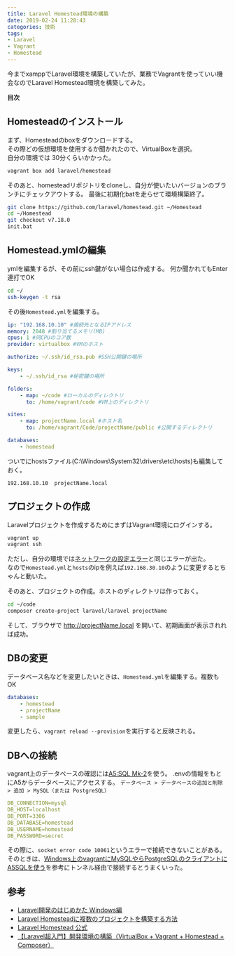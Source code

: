 ```yaml
---
title: Laravel Homestead環境の構築
date: 2019-02-24 11:28:43
categories: 技術
tags:
- Laravel
- Vagrant
- Homestead
---
```


今までxamppでLaravel環境を構築していたが、業務でVagrantを使っていい機会なのでLaravel Homestead環境を構築してみた。

**目次**
<!-- toc -->

## Homesteadのインストール
まず、Homesteadのboxをダウンロードする。  
その際どの仮想環境を使用するか聞かれたので、VirtualBoxを選択。  
自分の環境では  30分くらいかかった。
```bash
vagrant box add laravel/homestead
```

そのあと、homesteadリポジトリをcloneし、自分が使いたいバージョンのブランチにチェックアウトする。
最後に初期化batを走らせて環境構築終了。
```bash
git clone https://github.com/laravel/homestead.git ~/Homestead
cd ~/Homestead
git checkout v7.18.0
init.bat
```

## Homestead.ymlの編集
ymlを編集するが、その前にssh鍵がない場合は作成する。
何か聞かれてもEnter連打でOK
```bash
cd ~/
ssh-keygen -t rsa
```

その後`Homestead.yml`を編集する。
```yml Homestead.yml
ip: "192.168.10.10" #接続先となるIPアドレス
memory: 2048 #割り当てるメモリ(MB)
cpus: 1 #同CPUのコア数
provider: virtualbox #VMのホスト

authorize: ~/.ssh/id_rsa.pub #SSH公開鍵の場所

keys:
    - ~/.ssh/id_rsa #秘密鍵の場所

folders:
    - map: ~/code #ローカルのディレクトリ
      to: /home/vagrant/code #VM上のディレクトリ

sites:
    - map: projectName.local #ホスト名
      to: /home/vagrant/Code/projectName/public #公開するディレクトリ

databases:
    - homestead
```

ついでにhostsファイル(C:\Windows\System32\drivers\etc\hosts)も編集しておく。
```plain hosts
192.168.10.10  projectName.local
```


## プロジェクトの作成
Laravelプロジェクトを作成するためにまずはVagrant環境にログインする。
```bash ホスト
vagrant up
vagrant ssh
```

ただし、自分の環境では[ネットワークの設定エラー](https://qiita.com/7968/items/97dd634608f37892b18a#%E3%82%A8%E3%83%A9%E3%83%BC1%E3%83%8D%E3%83%83%E3%83%88%E3%83%AF%E3%83%BC%E3%82%AF%E3%81%AE%E8%A8%AD%E5%AE%9A%E3%82%A8%E3%83%A9%E3%83%BC)と同じエラーが出た。  
なので`Homestead.yml`と`hosts`のipを例えば`192.168.30.10`のように変更するとちゃんと動いた。


そのあと、プロジェクトの作成。ホストのディレクトリは作っておく。
```bash ゲスト
cd ~/code
composer create-project laravel/laravel projectName
```

そして、ブラウザで http://projectName.local を開いて、初期画面が表示されれば成功。

## DBの変更
データベース名などを変更したいときは、`Homestead.yml`を編集する。複数もOK
```yml Homestead.yml
databases:
    - homestead
    - projectName
    - sample
```

変更したら、`vagrant reload --provision`を実行すると反映される。

## DBへの接続
vagrant上のデータベースの確認には[A5:SQL Mk-2](https://a5m2.mmatsubara.com/)を使う。
.envの情報をもとにA5からデータベースにアクセスする。
`データベース > データベースの追加と削除 > 追加 > MySQL（または PostgreSQL）`
```yml .env
DB_CONNECTION=mysql
DB_HOST=localhost
DB_PORT=3306
DB_DATABASE=homestead
DB_USERNAME=homestead
DB_PASSWORD=secret
```

その際に、`socket error code 10061`というエラーで接続できないことがある。
そのときは、[Windows上のvagrantにMySQLやらPostgreSQLのクライアントにA5SQLを使う](http://snowlong.hatenablog.com/entry/2017/07/10/160324)を参考にトンネル経由で接続するとうまくいった。

 ## 参考
* [Laravel開発のはじめかた Windows編](https://www.hypertextcandy.com/start-laravel-project-on-windows)
* [Laravel Homesteadに複数のプロジェクトを構築する方法](https://www.hypertextcandy.com/multiple-projects-in-laravel-homestead)
* [Laravel Homestead 公式](https://readouble.com/laravel/5.7/ja/homestead.html)
* [【Laravel超入門】開発環境の構築（VirtualBox + Vagrant + Homestead + Composer）](https://qiita.com/7968/items/97dd634608f37892b18a)